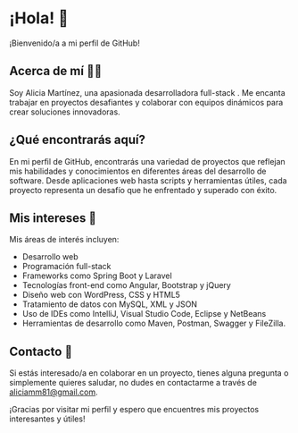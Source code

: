 # ¡Hola! 👋

¡Bienvenido/a a mi perfil de GitHub!

## Acerca de mí :pouting_woman:

Soy Alicia Martínez, una apasionada desarrolladora full-stack . Me encanta trabajar en proyectos desafiantes y colaborar con equipos dinámicos para crear soluciones innovadoras.

## ¿Qué encontrarás aquí?

En mi perfil de GitHub, encontrarás una variedad de proyectos que reflejan mis habilidades y conocimientos en diferentes áreas del desarrollo de software. Desde aplicaciones web hasta scripts y herramientas útiles, cada proyecto representa un desafío que he enfrentado y superado con éxito.

## Mis intereses 🔭

Mis áreas de interés incluyen: 
* Desarrollo web
* Programación full-stack
* Frameworks como Spring Boot y Laravel
* Tecnologías front-end como Angular, Bootstrap y jQuery
* Diseño web con WordPress, CSS y HTML5
* Tratamiento de datos con MySQL, XML y JSON
* Uso de IDEs como IntelliJ, Visual Studio Code, Eclipse y NetBeans
* Herramientas de desarrollo como Maven, Postman, Swagger y FileZilla.

## Contacto 💬

Si estás interesado/a en colaborar en un proyecto, tienes alguna pregunta o simplemente quieres saludar, no dudes en contactarme a través de aliciamm81@gmail.com.

¡Gracias por visitar mi perfil y espero que encuentres mis proyectos interesantes y útiles!


<!--
**aliciamm81/aliciamm81** is a ✨ _special_ ✨ repository because its `README.md` (this file) appears on your GitHub profile.

Here are some ideas to get you started:

- 🔭 I’m currently working on ...
- 🌱 I’m currently learning ...
- 👯 I’m looking to collaborate on ...
- 🤔 I’m looking for help with ...
- 💬 Ask me about ...
- 📫 How to reach me: ...
- 😄 Pronouns: ...
- ⚡ Fun fact: ...
-->
